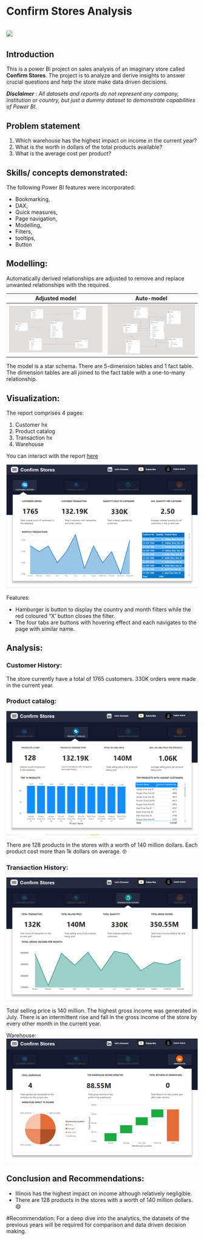 # Confirm Stores Analysis

![](intro_image.jpg)
---

## Introduction

This is a power Bi project on sales analysis of an imaginary store called **Confirm Stores**. 
The project is to analyze and derive insights to answer crucial questions and help the store make data driven decisions.

**_Disclaimer_** : _All datasets and reports do not represent any company, institution or country,  but just a dummy dataset to demonstrate capabilities of Power BI._

## Problem statement
1.	Which warehouse has the highest impact on income in the current year?
2.	What is the worth in dollars of the total products available?
3.	What is the average cost per product?

## Skills/ concepts demonstrated:

The following Power BI features were incorporated:
- Bookmarking, 
- DAX, 
- Quick measures, 
- Page navigation, 
- Modelling, 
- Filters, 
- tooltips, 
- Button

## Modelling:
Automatically derived relationships are adjusted to remove and replace unwanted relationships with the required.

Adjusted model                  |     Auto-model
:------------------------------:|:--------------------:
![](adjusted_model.png)         |  ![](auto_model.png)


The model is a star schema.
There are 5-dimension tables and 1 fact table. The dimension tables are all joined to the fact table with a one-to-many relationship.

## Visualization:

The report comprises 4 pages:
1.	Customer hx
2.	Product catalog
3.	Transaction hx
4.	Warehouse

You can interact with the report [here](https://app.powerbi.com/view?r=eyJrIjoiN2RlZWViMTktMzY0ZC00Y2Q3LWJjMzUtMDY5ZDI0YzUyNjgwIiwidCI6ImEzYmZiMTI3LTJmZjQtNDAxMS1iNjNhLTkyZTg5MjI1MDI2YSJ9) 

![](customer_history.png)

Features:
-	Hamburger is button to display the country and month filters while the red coloured “X’ button closes the filter.
-	The four tabs are buttons with hovering effect and each navigates to the page with similar name.

 ## Analysis:
 
### Customer History: 
The store currently have a total of 1765 customers.
330K orders were made in the current year.

### Product catalog: 
![](product.png)

There are 128 products in the stores with a worth of 140 million dollars.
Each product cost more than 1k dollars on average. 🤓

### Transaction History: 
![](transaction.png)

Total selling price is 140 million.
The highest gross income was generated in July.
There is an intermittent rise and fall in the gross income of the store by every other month in the current year.


Warehouse:
![](warehouse.png)

## Conclusion and Recommendations:

-	Illinois has the highest impact on income although relatively negligible.
-	There are 128 products in the stores with a worth of 140 million dollars. 😄

#Recommendation: 
For a deep dive into the analytics, the datasets of the previous years will be required for comparison and data driven decision making.







